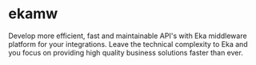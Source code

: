 # ekamw
Develop more efficient, fast and maintainable API's with Eka middleware platform for your integrations. Leave the technical complexity to Eka and you focus on providing high quality business solutions faster than ever.
